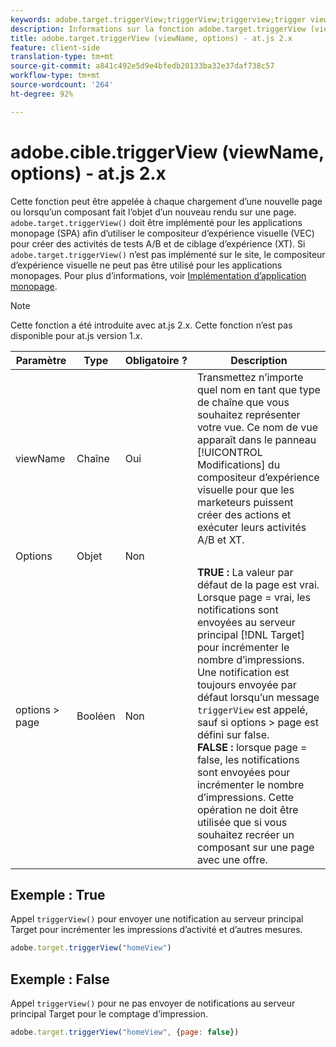 ```yaml
---
keywords: adobe.target.triggerView;triggerView;triggerview;trigger view;at.js;functions;function;viewName;viewname;view name
description: Informations sur la fonction adobe.target.triggerView (viewName, options) pour la bibliothèque JavaScript at.js d’Adobe Target.
title: adobe.target.triggerView (viewName, options) - at.js 2.x
feature: client-side
translation-type: tm+mt
source-git-commit: a841c492e5d9e4bfedb20133ba32e37daf738c57
workflow-type: tm+mt
source-wordcount: '264'
ht-degree: 92%

---
```



# adobe.cible.triggerView (viewName, options) - at.js 2.x

Cette fonction peut être appelée à chaque chargement d’une nouvelle page ou lorsqu’un composant fait l’objet d’un nouveau rendu sur une page. `adobe.target.triggerView()` doit être implémenté pour les applications monopage (SPA) afin d’utiliser le compositeur d’expérience visuelle (VEC) pour créer des activités de tests A/B et de ciblage d’expérience (XT). Si `adobe.target.triggerView()` n’est pas implémenté sur le site, le compositeur d’expérience visuelle ne peut pas être utilisé pour les applications monopages. Pour plus d’informations, voir [Implémentation d’application monopage](/help/c-implementing-target/c-implementing-target-for-client-side-web/how-to-deployatjs/target-atjs-single-page-application.md).

>[!NOTE]
>
>Cette fonction a été introduite avec at.js 2.x. Cette fonction n’est pas disponible pour at.js version 1.*x*.

| Paramètre | Type | Obligatoire ? | Description |
| --- | --- | --- | --- |
| viewName | Chaîne | Oui | Transmettez n’importe quel nom en tant que type de chaîne que vous souhaitez représenter votre vue. Ce nom de vue apparaît dans le panneau [!UICONTROL Modifications] du compositeur d’expérience visuelle pour que les marketeurs puissent créer des actions et exécuter leurs activités A/B et XT. |
| Options | Objet | Non |  |
| options > page | Booléen | Non | **TRUE :** La valeur par défaut de la page est vrai. Lorsque page = vrai, les notifications sont envoyées au serveur principal [!DNL Target] pour incrémenter le nombre d’impressions.<br>Une notification est toujours envoyée par défaut lorsqu’un message  `triggerView` est appelé, sauf si options > page est défini sur false.<br>**FALSE :** lorsque page = false, les notifications sont envoyées pour incrémenter le nombre d’impressions. Cette opération ne doit être utilisée que si vous souhaitez recréer un composant sur une page avec une offre. |

## Exemple : True

Appel `triggerView()` pour envoyer une notification au serveur principal Target pour incrémenter les impressions d’activité et d’autres mesures.

```javascript
adobe.target.triggerView("homeView")
```

## Exemple : False

Appel `triggerView()` pour ne pas envoyer de notifications au serveur principal Target pour le comptage d’impression.

```javascript
adobe.target.triggerView("homeView", {page: false})
```
